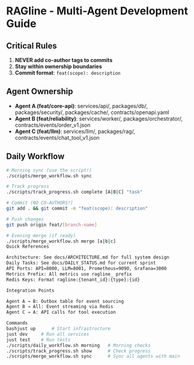 # RAGline - Multi-Agent Development Guide

## Critical Rules

1. **NEVER add co-author tags to commits**
2. **Stay within ownership boundaries**
3. **Commit format**: `feat(scope): description`

## Agent Ownership

- **Agent A (feat/core-api)**: services/api/, packages/db/, packages/security/, packages/cache/, contracts/openapi.yaml
- **Agent B (feat/reliability)**: services/worker/, packages/orchestrator/, contracts/events/order_v1.json
- **Agent C (feat/llm)**: services/llm/, packages/rag/, contracts/events/chat_tool_v1.json

## Daily Workflow

```bash
# Morning sync (use the script!)
./scripts/merge_workflow.sh sync

# Track progress
./scripts/track_progress.sh complete [A|B|C] "task"

# Commit (NO CO-AUTHORS!)
git add . && git commit -m "feat(scope): description"

# Push changes
git push origin feat/[branch-name]

# Evening merge (if ready)
./scripts/merge_workflow.sh merge [a|b|c]
Quick References

Architecture: See docs/ARCHITECTURE.md for full system design
Daily Tasks: See docs/DAILY_STATUS.md for current sprint
API Ports: API=8000, LLM=8001, Prometheus=9090, Grafana=3000
Metrics Prefix: All metrics use ragline_ prefix
Redis Keys: Format ragline:{tenant_id}:{type}:{id}

Integration Points

Agent A → B: Outbox table for event sourcing
Agent B → All: Event streaming via Redis
Agent C → A: API calls for tool execution

Commands
bashjust up      # Start infrastructure
just dev     # Run all services
just test    # Run tests
./scripts/daily_workflow.sh morning   # Morning checks
./scripts/track_progress.sh show      # Check progress
./scripts/merge_workflow.sh sync      # Sync all agents with main
```
